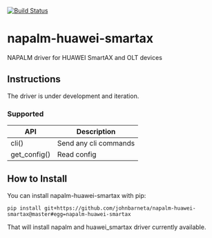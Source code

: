 [![Build Status](https://travis-ci.com/johnbarneta/napalm-huawei-smartax.svg?branch=master)](https://travis-ci.com/johnbarneta/napalm-huawei-smartax)

# napalm-huawei-smartax

NAPALM driver for HUAWEI SmartAX and OLT devices

## Instructions

The driver is under development and iteration.

### Supported

| API   | Description  |
|--------|-----|
|  cli()                      |  Send any cli commands  |
|  get_config()               |  Read config |

## How to Install

You can install napalm-huawei-smartax with pip:

`pip install git+https://github.com/johnbarneta/napalm-huawei-smartax@master#egg=napalm-huawei-smartax`

That will install napalm and huawei_smartax driver currently available.
